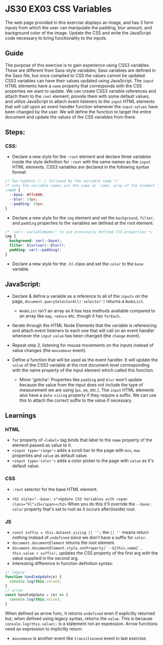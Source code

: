 # JS30 EX03 CSS Variables

The web page provided in this exercise displays an image, and has 3 form inputs from which the user can manipulate the padding, blur amount, and background color of the image. Update the CSS and write the JavaScript code necessary to bring functionality to the inputs.

## Guide

The purpose of this exercise is to gain experience using CSS3 variables. These are different from Sass-style variables; Sass variables are defined in the Sass file, but once compiled to CSS the values cannot be updated. CSS3 variables can have their values updated using JavaScript. The `input` HTML elements have a `name` property that corresponds with the CSS properties we want to update. We can create CSS3 variable references and attach them to the `root` element, provide them with some default values, and utilize JavaScript to attach event listeners to the `input` HTML elements that will call upon an event handler function whenever the `input` `values` have been changed by the user. We will define the function to target the entire document and update the values of the CSS variables from there.

## Steps:

### CSS:

* Declare a new style for the `:root` element and declare three variables inside the style definition for `:root` with the same names as the `input` HTML elements. CSS3 variables are declared in the following syntax format:
```css
/* Two hyphens (--) followed by the variable name */
/* note the variable names are the same as `name` prop of the element */
:root {
  --base: #ffc600;
  --blur: 10px;
  --padding: 10px;
}
```
* Declare a new style for the `img` element and set the `background`, `filter`, and `padding` properties to the variables we defined at the root element:
```css
/* 'var(--variableName)' to use previously defined CSS properties */
img {
  background: var(--base);
  filter: blur(var(--blur));
  padding: var(--padding);
}
```
* Declare a new style for the `.hl` class and set the `color` to the `base` variable.

## JavaScript:

* Declare & define a variable as a reference to all of the `inputs` on the page, `document.querySelectorAll('selector')` returns a `NodeList`.
  * `NodeList` isn't an array as it has less methods available compared to an array like `map`, `reduce` etc. though it has `forEach`.

* Iterate through the HTML Node Elements that the variable is referencing and attach event listeners to each one that will call on an event handler whenever the `input` `value` has been changed (the `change` event).

* Repeat step 2, listening for mouse movements on the inputs instead of value changes (the `mousemove` event).

* Define a function that will be used as the event handler. It will update the `value` of the CSS3 variable at the root document level corresponding with the name property of the input element which called this function.
  * Minor 'gotcha': Properties like `padding` and `blur` won't update because the value from the input does not include the type of measurement we are using (`px`, `em`, etc.). The `input` HTML elements also have a `data-sizing` property if they require a suffix. We can use this to attach the correct suffix to the value if necessary.

## Learnings

### HTML

* `for` property of `<label>` tag binds that label to the `name` property of the element passed as value to it.
* `<input type='range'>` adds a scroll bar to the page with  `min`, `max` properties and `value` as default value.
* `<input type='color'>` adds a color picker to the page with `value` as it's default value.

### CSS

* `:root` selector for the base HTML element.

* `<h2 style="--base: x">Update CSS Variables with <span class="hl">JS</span></h2>` When you do this it'll override the `--base: color` property that's set to root as it occurs after(inside) root.

### JS

* `const suffix = this.dataset.sizing || '';` the `|| ''` means return _nothing_ instead of `undefined` since we don't have a suffix for `color`.
* `document.documentElement` returns the root element.
* ```document.documentElement.style.setProperty(`--${this.name}`, this.value + suffix);``` updates the CSS property of the first arg with the value supplied in the second arg.
* Interesting difference in function definition syntax:
```js
// legacy
function handleUpdate(e) {
  console.log(this.value);
}
// arrow
const handleUpdate = (e) => {
  console.log(this.value);
}
```
When defined as arrow func, it returns `undefined` even if explicitly returned but, when defined using legacy syntax, returns the `value`. This is because `console.log(this.value);` is a statement not an expression. Arrow functions need an expression to implicitly return.

* `mousemove` is another event like `transitionend` event in last exercise.
